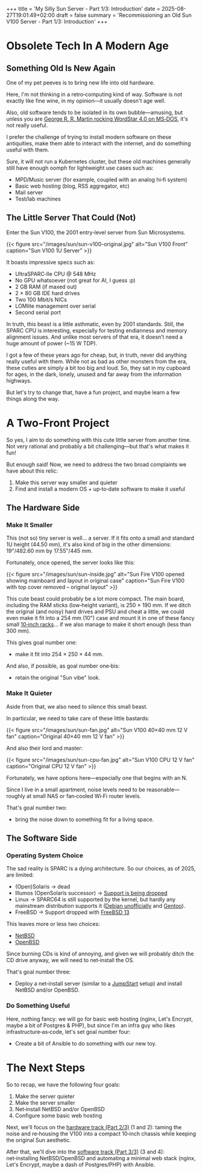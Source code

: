 +++
title = 'My Silly Sun Server - Part 1/3: Introduction'
date = 2025-08-27T19:01:49+02:00
draft = false
summary = 'Recommissioning an Old Sun V100 Server - Part 1/3: Introduction'
+++

# Obsolete Tech In A Modern Age

## Something Old Is New Again

One of my pet peeves is to bring new life into old hardware.

Here, I'm not thinking in a retro‑computing kind of way. Software is not exactly like fine wine, in my opinion—it usually doesn't age well.

Also, old software tends to be isolated in its own bubble—amusing, but unless you are [George R. R. Martin rocking WordStar 4.0 on MS‑DOS](https://www.youtube.com/watch?v=X5REM-3nWHg), it's not really useful.

I prefer the challenge of trying to install modern software on these antiquities, make them able to interact with the internet, and do something useful with them.

Sure, it will not run a Kubernetes cluster, but these old machines generally still have enough oomph for lightweight use cases such as:

- MPD/Music server (for example, coupled with an analog hi‑fi system)
- Basic web hosting (blog, RSS aggregator, etc)
- Mail server
- Test/lab machines

## The Little Server That Could (Not)

Enter the Sun V100, the 2001 entry‑level server from Sun Microsystems.

{{< figure src="/images/sun/sun-v100-original.jpg" alt="Sun V100 Front" caption="Sun V100 1U Server" >}}

It boasts impressive specs such as:
- UltraSPARC‑IIe CPU @ 548 MHz
- No GPU whatsoever (not great for AI, I guess :p)
- 2 GB RAM (if maxed out)
- 2 × 80 GB IDE hard drives
- Two 100 Mbit/s NICs
- LOMlite management over serial
- Second serial port

In truth, this beast is a little asthmatic, even by 2001 standards.
Still, the SPARC CPU is interesting, especially for testing endianness and memory alignment issues.
And unlike most servers of that era, it doesn’t need a huge amount of power (~15 W TDP).

I got a few of these years ago for cheap, but, in truth, never did anything really useful with them.
While not as bad as other monsters from the era, these cuties are simply a bit too big and loud.
So, they sat in my cupboard for ages, in the dark, lonely, unused and far away from the information highways.

But let's try to change that, have a fun project, and maybe learn a few things along the way.

# A Two-Front Project

So yes, I aim to do something with this cute little server from another time.
Not very rational and probably a bit challenging—but that's what makes it fun!

But enough said! Now, we need to address the two broad complaints we have about this relic:

1. Make this server way smaller and quieter
2. Find and install a modern OS + up‑to‑date software to make it useful

## The Hardware Side

### Make It Smaller

This (not so) tiny server is well... a server. If it fits onto a small and standard 1U height (44.50 mm), it's also kind of big in the other dimensions: 19"/482.60 mm by 17.55"/445 mm.

Fortunately, once opened, the server looks like this:

{{< figure src="/images/sun/sun-inside.jpg" alt="Sun Fire V100 opened showing mainboard and layout in original case" caption="Sun Fire V100 with top cover removed – original layout" >}}

This cute beast could probably be a lot more compact. The main board, including the RAM sticks (low‑height variant), is 250 × 190 mm.
If we ditch the original (and noisy) hard drives and PSU and cheat a little, we could even make it fit into a 254 mm (10") case and mount it in one of these fancy small [10‑inch racks](https://mini-rack.jeffgeerling.com/)... if we also manage to make it short enough (less than 300 mm).

This gives goal number one:

* make it fit into 254 × 250 × 44 mm.

And also, if possible, as goal number one‑bis:

* retain the original "Sun vibe" look.

### Make It Quieter

Aside from that, we also need to silence this small beast.

In particular, we need to take care of these little bastards:

{{< figure src="/images/sun/sun-fan.jpg" alt="Sun V100 40×40 mm 12 V fan" caption="Original 40×40 mm 12 V fan" >}}

And also their lord and master:

{{< figure src="/images/sun/sun-cpu-fan.jpg" alt="Sun V100 CPU 12 V fan" caption="Original CPU 12 V fan" >}}

Fortunately, we have options here—especially one that begins with an N.

Since I live in a small apartment, noise levels need to be reasonable—roughly at small NAS or fan‑cooled Wi‑Fi router levels.

That's goal number two:

* bring the noise down to something fit for a living space.

## The Software Side

### Operating System Choice

The sad reality is SPARC is a dying architecture. So our choices, as of 2025, are limited:

* (Open)Solaris -> dead
* Illumos (OpenSolaris successor) -> [Support is being dropped](https://github.com/illumos/ipd/blob/master/ipd/0019/README.md)
* Linux -> SPARC64 is still supported by the kernel, but hardly any mainstream distribution supports it ([Debian unofficially](https://wiki.debian.org/Sparc64) and [Gentoo](https://wiki.gentoo.org/wiki/Project:SPARC)).
* FreeBSD -> Support dropped with [FreeBSD 13](https://www.freebsd.org/platforms/sparc/)

This leaves more or less two choices:

* [NetBSD](https://wiki.netbsd.org/ports/sparc64/)
* [OpenBSD](https://www.openbsd.org/sparc64.html)

Since burning CDs is kind of annoying, and given we will probably ditch the CD drive anyway, we will need to net‑install the OS.

That's goal number three:

* Deploy a net‑install server (similar to a [JumpStart](https://docs.oracle.com/cd/E26505_01/html/E28039/customjumpsample-5.html#scrolltoc) setup) and install NetBSD and/or OpenBSD.

### Do Something Useful

Here, nothing fancy: we will go for basic web hosting (nginx, Let's Encrypt, maybe a bit of Postgres & PHP), but since I'm an infra guy who likes infrastructure‑as‑code, let's set goal number four:

* Create a bit of Ansible to do something with our new toy.

# The Next Steps

So to recap, we have the following four goals:

1. Make the server quieter
2. Make the server smaller
3. Net‑install NetBSD and/or OpenBSD
4. Configure some basic web hosting

Next, we'll focus on the [hardware track (Part 2/3)](/posts/silly-sun-server-hardware/) (1 and 2): taming the noise and re‑housing the V100 into a compact 10‑inch chassis while keeping the original Sun aesthetic.

After that, we'll dive into the [software track (Part 3/3)](/posts/silly-sun-server-software/) (3 and 4): net‑installing NetBSD/OpenBSD and automating a minimal web stack (nginx, Let's Encrypt, maybe a dash of Postgres/PHP) with Ansible.
